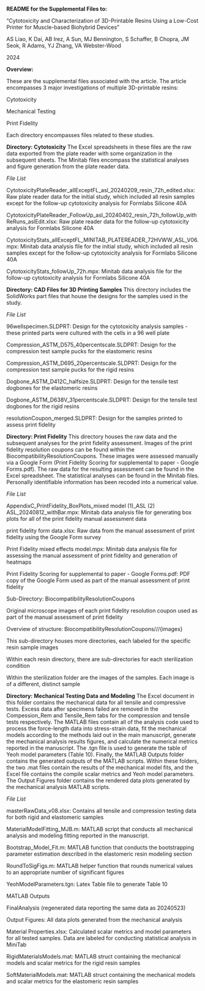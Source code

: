 **README for the Supplemental Files to:**

“Cytotoxicity and Characterization of 3D-Printable Resins Using a Low-Cost Printer for Muscle-based Biohybrid Devices”

AS Liao, K Dai, AB Irez, A Sun, MJ Bennington, S Schaffer, B Chopra, JM Seok, R Adams, YJ Zhang, VA Webster-Wood

2024



**Overview:**

These are the supplemental files associated with the article. The article encompasses 3 major investigations of multiple 3D-printable resins:

Cytotoxicity

Mechanical Testing

Print Fidelity

Each directory encompasses files related to these studies.

**Directory: Cytotoxicity**
The Excel spreadsheets in these files are the raw data exported from the plate reader with some organization in the subsequent sheets. The Minitab files encompass the statistical analyses and figure generation from the plate reader data.

_File List_

CytotoxicityPlateReader_allExceptFL_asl_20240209_resin_72h_edited.xlsx: Raw plate reader data for the initial study, which included all resin samples except for the follow-up cytotoxicity analysis for Formlabs Silicone 40A

CytotoxicityPlateReader_FollowUp_asl_20240402_resin_72h_followUp_withReRuns_aslEdit.xlsx: Raw plate reader data for the follow-up cytotoxicity analysis for Formlabs Silicone 40A

CytotoxicityStats_allExceptFL_MINITAB_PLATEREADER_72HVWW_ASL_V06.mpx: Minitab data analysis file for the initial study, which included all resin samples except for the follow-up cytotoxicity analysis for Formlabs Silicone 40A

CytotoxicityStats_followUp_72h.mpx: Minitab data analysis file for the follow-up cytotoxicity analysis for Formlabs Silicone 40A


**Directory: CAD Files for 3D Printing Samples**
This directory includes the SolidWorks part files that house the designs for the samples used in the study.

_File List_

96wellspecimen.SLDPRT: Design for the cytotoxicity analysis samples - these printed parts were cultured with the cells in a 96 well plate

Compression_ASTM_D575_40percentscale.SLDPRT: Design for the compression test sample pucks for the elastomeric resins

Compression_ASTM_D695_20percentscale.SLDPRT: Design for the compression test sample pucks for the rigid resins

Dogbone_ASTM_D412C_halfsize.SLDPRT: Design for the tensile test dogbones for the elastomeric resins

Dogbone_ASTM_D638V_31percentscale.SLDPRT: Design for the tensile test dogbones for the rigid resins

resolutionCoupon_merged.SLDPRT: Design for the samples printed to assess print fidelity


**Directory: Print Fidelity**
This directory houses the raw data and the subsequent analyses for the print fidelity assessment. Images of the print fidelity resolution coupons can be found within the BiocompatibilityResolutionCoupons. These images were assessed manually via a Google Form (Print Fidelity Scoring for supplemental to paper - Google Forms.pdf). The raw data for the resulting assessment can be found in the Excel spreadsheet. The statistical analyses can be found in the Minitab files. Personally identifiable information has been recoded into a numerical value.

_File List_

AppendixC_PrintFidelity_BoxPlots_mixed model (1)_ASL (2) ASL_20240812_withBar.mpx: Minitab data analysis file for generating box plots for all of the print fidelity manual assessment data

print fidelity form data.xlsx: Raw data from the manual assessment of print fidelity using the Google Form survey

Print Fidelity mixed effects model.mpx: Minitab data analysis file for assessing the manual assessment of print fidelity and generation of heatmaps

Print Fidelity Scoring for supplemental to paper - Google Forms.pdf: PDF copy of the Google Form used as part of the manual assessment of print fidelity

Sub-Directory: BiocompatibilityResolutionCoupons

Original microscope images of each print fidelity resolution coupon used as part of the manual assessment of print fidelity

Overview of structure: BiocompatibilityResolutionCoupons/<RESIN>/<STERILIZATION>/{images}

This sub-directory houses more directories, each labeled for the specific resin sample images

Within each resin directory, there are sub-directories for each sterilization condition

Within the sterilization folder are the images of the samples. Each image is of a different, distinct sample


**Directory: Mechanical Testing Data and Modeling**
The Excel document in this folder contains the mechanical data for all tensile and compressive tests. Excess data after specimens failed are removed in the Compession_Rem and Tensile_Rem tabs for the compression and tensile tests respectively. The MATLAB files contain all of the analysis code used to process the force-length data into stress-strain data, fit the mechanical models according to the methods laid out in the main manuscript, generate the mechanical analysis results figures, and calculate the numerical metrics reported in the manuscript. The .tgn file is used to generate the table of Yeoh model parameters (Table 10). Finally, the MATLAB Outputs folder contains the generated outputs of the MATLAB scripts. Within these folders, the two .mat files contain the results of the mechanical model fits, and the Excel file contains the compile scalar metrics and Yeoh model parameters. The Output Figures folder contains the rendered data plots generated by the mechanical analysis MATLAB scripts.

_File List_

masterRawData_v08.xlsx: Contains all tensile and compression testing data for both rigid and elastomeric samples

MaterialModelFitting_MJB.m: MATLAB script that conducts all mechanical analysis and modeling fitting reported in the manuscript. 

Bootstrap_Model_Fit.m: MATLAB function that conducts the bootstrapping parameter estimation described in the elastomeric resin modeling section

RoundToSigFigs.m: MATLAB helper function that rounds numerical values to an appropriate number of significant figures

YeohModelParameters.tgn: Latex Table file to generate Table 10

MATLAB Outputs

FinalAnalysis (regenerated data reporting the same data as 20240523)

Output Figures: All data plots generated from the mechanical analysis

Material Properties.xlsx: Calculated scalar metrics and model parameters for all tested samples. Data are labeled for conducting statistical analysis in MiniTab

RigidMaterialsModels.mat: MATLAB struct containing the mechanical models and scalar metrics for the rigid resin samples

SoftMaterialModels.mat: MATLAB struct containing the mechanical models and scalar metrics for the elastomeric resin samples

